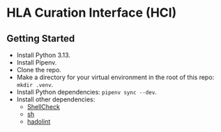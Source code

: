 # HLA Curation Interface (HCI)

## Getting Started

- Install Python 3.13.
- Install Pipenv.
- Clone the repo.
- Make a directory for your virtual environment in the root of this repo:
  `mkdir .venv`.
- Install Python dependencies: `pipenv sync --dev`.
- Install other dependencies:
    - [ShellCheck](https://www.shellcheck.net/)
    - [sh](https://github.com/mvdan/sh)
    - [hadolint](https://github.com/hadolint/hadolint)